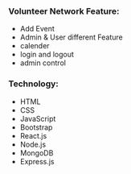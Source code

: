 
### Volunteer Network Feature:

- Add Event
- Admin & User different Feature
- calender
- login and logout
- admin control


### Technology:

- HTML
- CSS
- JavaScript
- Bootstrap
- React.js
- Node.js
- MongoDB
- Express.js
